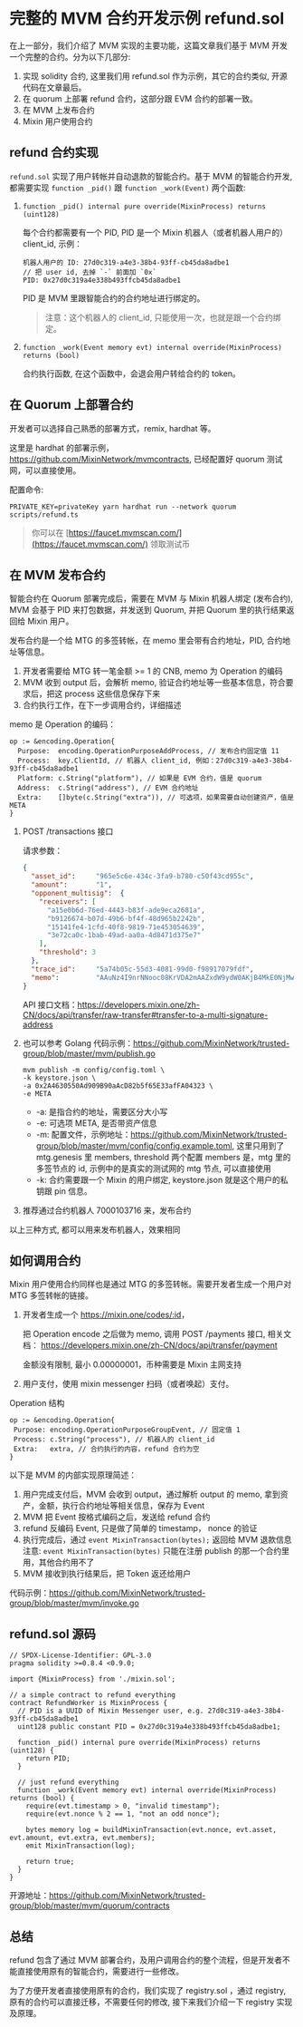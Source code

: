 # 完整的 MVM 合约开发示例 refund.sol

在上一部分，我们介绍了 MVM 实现的主要功能，这篇文章我们基于 MVM 开发一个完整的合约。分为以下几部分:

1. 实现 solidity 合约, 这里我们用 refund.sol 作为示例，其它的合约类似, 开源代码在文章最后。
2. 在 quorum 上部署 refund 合约，这部分跟 EVM 合约的部署一致。
3. 在 MVM 上发布合约
4. Mixin 用户使用合约

## refund 合约实现

`refund.sol` 实现了用户转帐并自动退款的智能合约。基于 MVM 的智能合约开发, 都需要实现 `function _pid()` 跟 `function _work(Event)` 两个函数:

1. `function _pid() internal pure override(MixinProcess) returns (uint128)`

    每个合约都需要有一个 PID, PID 是一个 Mixin 机器人（或者机器人用户的）client_id, 示例：

    ```text
    机器人用户的 ID: 27d0c319-a4e3-38b4-93ff-cb45da8adbe1
    // 把 user id, 去掉 `-` 前面加 `0x`
    PID: 0x27d0c319a4e338b493ffcb45da8adbe1

    ```

    PID 是 MVM 里跟智能合约的合约地址进行绑定的。

    > 注意：这个机器人的 client_id, 只能使用一次，也就是跟一个合约绑定。

2. `function _work(Event memory evt) internal override(MixinProcess) returns (bool)`

    合约执行函数, 在这个函数中，会退会用户转给合约的 token。

## 在 Quorum 上部署合约

开发者可以选择自己熟悉的部署方式，remix, hardhat 等。

这里是 hardhat 的部署示例，<https://github.com/MixinNetwork/mvmcontracts>, 已经配置好 quorum 测试网，可以直接使用。

配置命令:

```shell
PRIVATE_KEY=privateKey yarn hardhat run --network quorum scripts/refund.ts
```

> 你可以在 [https://faucet.mvmscan.com/](https://faucet.mvmscan.com/) 领取测试币

## 在 MVM 发布合约

智能合约在 Quorum 部署完成后，需要在 MVM 与 Mixin 机器人绑定 (发布合约), MVM 会基于 PID 来打包数据，并发送到 Quorum, 并把 Quorum 里的执行结果返回给 Mixin 用户。

发布合约是一个给 MTG 的多签转帐，在 memo 里会带有合约地址，PID, 合约地址等信息。

1. 开发者需要给 MTG 转一笔金额 >= 1 的 CNB, memo 为 Operation 的编码
2. MVM 收到 output 后，会解析 memo, 验证合约地址等一些基本信息，符合要求后，把这 process 这些信息保存下来
3. 合约执行工作，在下一步调用合约，详细描述

memo 是 Operation 的编码：

```golang
op := &encoding.Operation{
  Purpose:  encoding.OperationPurposeAddProcess, // 发布合约固定值 11
  Process:  key.ClientId, // 机器人 client_id, 例如：27d0c319-a4e3-38b4-93ff-cb45da8adbe1 
  Platform: c.String("platform"), // 如果是 EVM 合约，值是 quorum
  Address:  c.String("address"), // EVM 合约地址
  Extra:    []byte(c.String("extra")), // 可选项，如果需要自动创建资产，值是 META
}
```

1. POST /transactions 接口

    请求参数：

    ```json
    {
      "asset_id":     "965e5c6e-434c-3fa9-b780-c50f43cd955c",
      "amount":       "1",
      "opponent_multisig":  {
        "receivers": [
          "a15e0b6d-76ed-4443-b83f-ade9eca2681a",
          "b9126674-b07d-49b6-bf4f-48d965b2242b",
          "15141fe4-1cfd-40f8-9819-71e453054639",
          "3e72ca0c-1bab-49ad-aa0a-4d8471d375e7"
        ],
        "threshold": 3
      },
      "trace_id":     "5a74b05c-55d3-4081-99d0-f98917079fdf",
      "memo":         "AAuNz4I9nrNNooc08KrVDA2mAAZxdW9ydW0AKjB4MkE0NjMwNTUwQWQ5MDlCOTBhQWNEODJiNWY2NUUzM2FmRkEwNDMyMwAETUVUQQ",
    }
    ```

    API 接口文档：<https://developers.mixin.one/zh-CN/docs/api/transfer/raw-transfer#transfer-to-a-multi-signature-address>

2. 也可以参考 Golang 代码示例：<https://github.com/MixinNetwork/trusted-group/blob/master/mvm/publish.go>

    ```shell
    mvm publish -m config/config.toml \
    -k keystore.json \
    -a 0x2A4630550Ad909B90aAcD82b5f65E33afFA04323 \
    -e META
    ```

    * -a: 是指合约的地址，需要区分大小写
    * -e: 可选项 META, 是否带资产信息
    * -m: 配置文件，示例地址：<https://github.com/MixinNetwork/trusted-group/blob/master/mvm/config/config.example.toml>, 这里只用到了 mtg.genesis 里 members, threshold 两个配置
      members 是，mtg 里的多签节点的 id, 示例中的是真实的测试网的 mtg 节点, 可以直接使用
    * -k: 合约需要跟一个 Mixin 的用户绑定, keystore.json 就是这个用户的私钥跟 pin 信息。

3. 推荐通过合约机器人 7000103716 来，发布合约

以上三种方式, 都可以用来发布机器人，效果相同

## 如何调用合约

Mixin 用户使用合约同样也是通过 MTG 的多签转帐。需要开发者生成一个用户对 MTG 多签转帐的链接。

1. 开发者生成一个 <https://mixin.one/codes/:id>，

   把 Operation encode 之后做为 memo, 调用 POST /payments 接口, 相关文档：
   <https://developers.mixin.one/zh-CN/docs/api/transfer/payment>

   金额没有限制, 最小 0.00000001，币种需要是 Mixin 主网支持

2. 用户支付，使用 mixin messenger 扫码（或者唤起）支付。

Operation 结构

```golang
op := &encoding.Operation{
 Purpose: encoding.OperationPurposeGroupEvent, // 固定值 1
 Process: c.String("process"), // 机器人的 client_id
 Extra:   extra, // 合约执行的内容，refund 合约为空
}
```

以下是 MVM 的内部实现原理简述：

1. 用户完成支付后，MVM 会收到 output，通过解析 output 的 memo, 拿到资产，金额，执行合约地址等相关信息，保存为 Event
2. MVM 把 Event 按格式编码之后，发送给 refund 合约
3. refund 反编码 Event, 只是做了简单的 timestamp， nonce 的验证
4. 执行完成后，通过 `event MixinTransaction(bytes);`  返回给 MVM 退款信息
   注意: `event MixinTransaction(bytes)` 只能在注册 publish 的那一个合约里用，其他合约用不了
5. MVM 接收到执行结果后，把 Token 返还给用户

代码示例：<https://github.com/MixinNetwork/trusted-group/blob/master/mvm/invoke.go>

## refund.sol 源码

```solidity
// SPDX-License-Identifier: GPL-3.0
pragma solidity >=0.8.4 <0.9.0;

import {MixinProcess} from './mixin.sol';

// a simple contract to refund everything
contract RefundWorker is MixinProcess {
  // PID is a UUID of Mixin Messenger user, e.g. 27d0c319-a4e3-38b4-93ff-cb45da8adbe1
  uint128 public constant PID = 0x27d0c319a4e338b493ffcb45da8adbe1;

  function _pid() internal pure override(MixinProcess) returns (uint128) {
    return PID;
  }

  // just refund everything
  function _work(Event memory evt) internal override(MixinProcess) returns (bool) {
    require(evt.timestamp > 0, "invalid timestamp");
    require(evt.nonce % 2 == 1, "not an odd nonce");

    bytes memory log = buildMixinTransaction(evt.nonce, evt.asset, evt.amount, evt.extra, evt.members);
    emit MixinTransaction(log);

    return true;
  }
}
```

开源地址：<https://github.com/MixinNetwork/trusted-group/blob/master/mvm/quorum/contracts>

## 总结

refund 包含了通过 MVM 部署合约，及用户调用合约的整个流程，但是开发者不能直接使用原有的智能合约，需要进行一些修改。

为了方便开发者直接使用原有的合约，我们实现了 registry.sol ，通过 registry, 原有的合约可以直接迁移，不需要任何的修改, 接下来我们介绍一下 registry 实现及原理。
